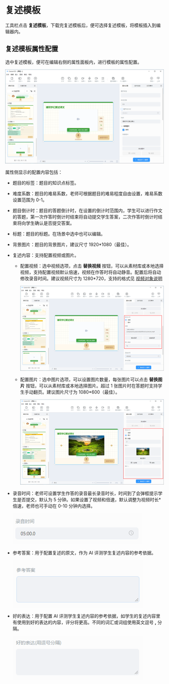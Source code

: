 # 复述模板

工具栏点击 **复述模板**，下载完复述模板后，便可选择复述模板，将模板插入到编辑器内。

## 复述模板属性配置

选中复述模板，便可在编辑右侧的属性面板内，进行模板的属性配置。

![复述模板](img/retell.png)

属性侧显示的配置内容包括：

- 题目的标签：题目的知识点标签。
- 难度系数：题目的难易系数，老师可根据题目的难易程度自由设置，难易系数设置范围为 0-1。
- 题目倒计时：题目的答题倒计时，在设置的倒计时范围内，学生可以进行作文的答题，第一次作答时倒计时结束将自动提交学生答案，二次作答时倒计时结束将向学生确认是否提交答案。
- 标题：题目的标题。在场景中选中也可以编辑。
- 背景图片：题目的背景图片，建议尺寸 1920*1080（最佳）。
- 复述内容：支持配置视频或图片。
    - 配置视频：选中视频选项，点击 **替换视频** 按钮，可以从素材库或本地选择视频，支持配置视频默认倍速，视频在作答时将自动静音。配置后将自动修改录音时间。建议视频尺寸为 1280*720，支持的格式见 [视频对象说明](tools/object/video/index.md)

        ![配置视频](img/video.png)

    - 配置图片：选中图片选项，可以设置图片数量，每张图片可以点击 **替换图片** 按钮，可以从素材库或本地选择图片。超过 1 张图片时在答题时支持学生手动翻页。建议图片尺寸为 1080*600（最佳）。

        ![配置图片](img/img.png)

- 录音时间：老师可设置学生作答的录音最长录音时长，时间到了会弹框提示学生是否提交，默认为 5 分钟。如果设置了视频和倍速，默认调整为视频时长*倍速，老师也可手动在 0-10 分钟内选择。

    ![录音图片](../img/record.png)

- 参考答案：用于配置复述的原文，作为 AI 评测学生复述内容的参考依据。

    ![参考答案](../img/modelContent.png)

- 好的表达：用于配置 AI 评测学生复述内容的参考依据，如学生的复述内容里有使用到好的表达的内容，评分将更高。不同的词汇或词组使用英文逗号 **,** 分隔。

    ![好的表达](../img/goodExpression.png)